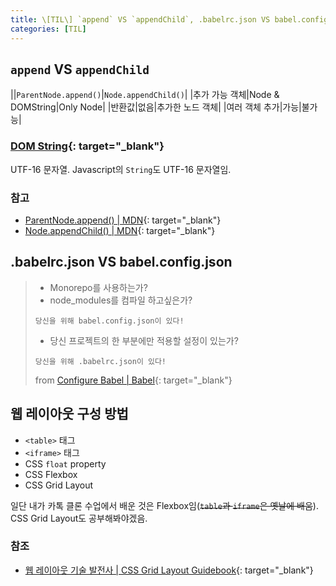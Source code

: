 ```yaml
---
title: \[TIL\] `append` VS `appendChild`, .babelrc.json VS babel.config.json, 웹 레이아웃 구성 방법
categories: [TIL]
---
```


## `append` VS `appendChild`

||`ParentNode.append()`|`Node.appendChild()`|
|추가 가능 객체|Node & DOMString|Only Node|
|반환값|없음|추가한 노드 객체|
|여러 객체 추가|가능|불가능|

### [DOM String](https://developer.mozilla.org/ko/docs/Web/API/DOMString){: target="\_blank"}

UTF-16 문자열. Javascript의 `String`도 UTF-16 문자열임.

### 참고

- [ParentNode.append() \| MDN](https://developer.mozilla.org/ko/docs/Web/API/ParentNode/append){: target="\_blank"}
- [Node.appendChild() \| MDN](https://developer.mozilla.org/ko/docs/Web/API/Node/appendChild){: target="\_blank"}

## .babelrc.json VS babel.config.json

> - Monorepo를 사용하는가?
> - node_modules를 컴파일 하고싶은가?
>
> ```text
> 당신을 위해 babel.config.json이 있다!
> ```
>
> - 당신 프로젝트의 한 부분에만 적용할 설정이 있는가?
>
> ```text
> 당신을 위해 .babelrc.json이 있다!
> ```
>
> from [Configure Babel \| Babel](https://babeljs.io/docs/en/configuration){: target="\_blank"}

## 웹 레이아웃 구성 방법

- `<table>` 태그
- `<iframe>` 태그
- CSS `float` property
- CSS Flexbox
- CSS Grid Layout

일단 내가 카톡 클론 수업에서 배운 것은 Flexbox임(~~`table`과 `iframe`은 옛날에 배움~~). CSS Grid Layout도 공부해봐야겠음.

### 참조

- [웹 레이아웃 기술 발전사 \| CSS Grid Layout Guidebook](https://uid.gitbook.io/css-grid/web-layout-history/){: target="\_blank"}
